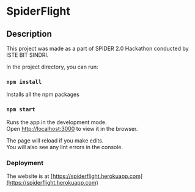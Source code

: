 # SpiderFlight

## Description
This project was made as a part of SPIDER 2.0 Hackathon conducted by ISTE BIT SINDRI.


In the project directory, you can run:

### `npm install`

Installs all the npm packages

### `npm start`

Runs the app in the development mode.\
Open [http://localhost:3000](http://localhost:3000) to view it in the browser.

The page will reload if you make edits.\
You will also see any lint errors in the console.

### Deployment
 The website is at [https://spiderflight.herokuapp.com](https://spiderflight.herokuapp.com)